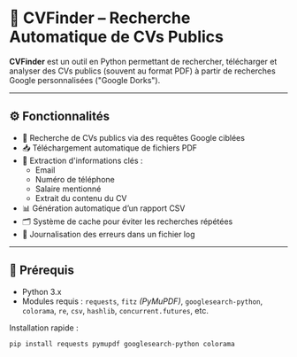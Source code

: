 # 📄 CVFinder – Recherche Automatique de CVs Publics

**CVFinder** est un outil en Python permettant de rechercher, télécharger et analyser des CVs publics (souvent au format PDF) à partir de recherches Google personnalisées ("Google Dorks").

---

## ⚙️ Fonctionnalités

- 🔎 Recherche de CVs publics via des requêtes Google ciblées
- 📥 Téléchargement automatique de fichiers PDF
- 🧠 Extraction d'informations clés :  
  - Email  
  - Numéro de téléphone  
  - Salaire mentionné  
  - Extrait du contenu du CV
- 📊 Génération automatique d’un rapport CSV
- 🗂️ Système de cache pour éviter les recherches répétées
- 🧾 Journalisation des erreurs dans un fichier log

---

## 🧱 Prérequis

- Python 3.x
- Modules requis :
  `requests`, `fitz` *(PyMuPDF)*, `googlesearch-python`, `colorama`, `re`, `csv`, `hashlib`, `concurrent.futures`, etc.

Installation rapide :

```bash
pip install requests pymupdf googlesearch-python colorama
